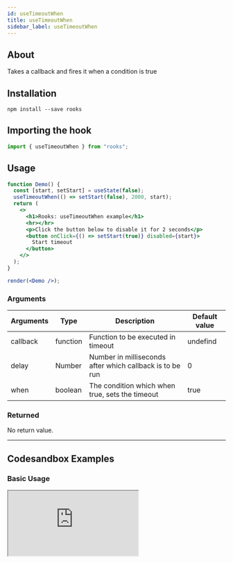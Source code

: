 ```yaml
---
id: useTimeoutWhen
title: useTimeoutWhen
sidebar_label: useTimeoutWhen
---
```


## About

Takes a callback and fires it when a condition is true

[//]: # "Main"

## Installation

    npm install --save rooks

## Importing the hook

```javascript
import { useTimeoutWhen } from "rooks";
```

## Usage

```jsx
function Demo() {
  const [start, setStart] = useState(false);
  useTimeoutWhen(() => setStart(false), 2000, start);
  return (
    <>
      <h1>Rooks: useTimeoutWhen example</h1>
      <hr></hr>
      <p>Click the button below to disable it for 2 seconds</p>
      <button onClick={() => setStart(true)} disabled={start}>
        Start timeout
      </button>
    </>
  );
}

render(<Demo />);
```

### Arguments

| Arguments | Type     | Description                                              | Default value |
| --------- | -------- | -------------------------------------------------------- | ------------- |
| callback  | function | Function to be executed in timeout                       | undefind      |
| delay     | Number   | Number in milliseconds after which callback is to be run | 0             |
| when      | boolean  | The condition which when true, sets the timeout          | true          |

### Returned

No return value.

---

## Codesandbox Examples

### Basic Usage

<iframe src="https://codesandbox.io/embed/usetimeoutwhen-l6fbj?fontsize=14&hidenavigation=1&theme=dark"
  style={{
    width: "100%",
    height: 500,
    border: 0,
    borderRadius: 4,
    overflow: "hidden"
  }} 
  title="useTimeoutWhen"
  allow="accelerometer; ambient-light-sensor; camera; encrypted-media; geolocation; gyroscope; hid; microphone; midi; payment; usb; vr; xr-spatial-tracking"
  sandbox="allow-forms allow-modals allow-popups allow-presentation allow-same-origin allow-scripts"
/>

## Join Bhargav's discord server

You can click on the floating discord icon at the bottom right of the screen and talk to us in our server.
